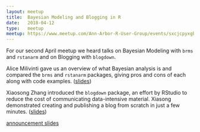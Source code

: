 ```yaml
---
layout: meetup
title:  Bayesian Modeling and Blogging in R
date:   2018-04-12
type:   meetup
meetup: https://www.meetup.com/Ann-Arbor-R-User-Group/events/sxcjcpyxgbqb/
---
```


For our second April meetup we heard talks on Bayesian Modeling with `brms` and `rstanarm` and on Blogging with `blogdown`.

Alice Milivinti gave us an overview of what Bayesian analysis is and compared the `brms` and `rstanarm` packages, giving pros and cons of each along with code examples. ([slides](https://github.com/AnnArborRUserGroup/Presentations/blob/7db0c327fe1405cd4837bf1481ef65cf279ea710/2018-04-12/bayesian-analysis/Brms_vs_rstanarm.pdf))

Xiaosong Zhang introduced the `blogdown` package, an effort by RStudio to reduce the cost of communicating data-intensive material. Xiasong demonstrated creating and publishing a blog from scratch in just a few minutes. ([slides](https://cdn.rawgit.com/xiaosongz/aarug_0418_blogdown/fc19c75427f8cffc94ba0b0f6f9bae316f07e1e6/blogdown_slides.html#1))

[announcement slides](https://cdn.rawgit.com/AnnArborRUserGroup/Presentations/0d72b8d028336ad8d4492d908f3ee64f30ca99a5/2018-04-12/announcements/announcements.html#1)
